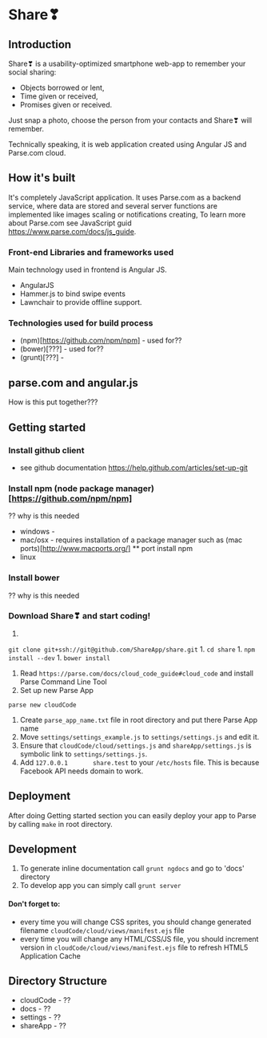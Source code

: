 # Share❣ 

## Introduction

Share❣ is a usability-optimized smartphone web-app to remember your social sharing:
* Objects borrowed or lent,
* Time given or received,
* Promises given or received.

Just snap a photo, choose the person from your contacts and Share❣ will remember.

Technically speaking, it is web application created using Angular JS and Parse.com cloud.


## How it's built

It's completely JavaScript application. 
It uses Parse.com as a backend service, where data are stored and several server functions are implemented like images scaling or notifications creating,
To learn more about Parse.com see JavaScript guid https://www.parse.com/docs/js_guide.


### Front-end Libraries and frameworks used
Main technology used in frontend is Angular JS. 

 * AngularJS
 * Hammer.js to bind swipe events
 * Lawnchair to provide offline support.
 

### Technologies used for build process
 * (npm)[https://github.com/npm/npm] - used for??
 * (bower)[???] - used for??
 * (grunt)[???] - 

## parse.com and angular.js

How is this put together???

## Getting started

### Install github client
 * see github documentation https://help.github.com/articles/set-up-git
 
### Install npm (node package manager)[https://github.com/npm/npm]
 ?? why is this needed
 * windows - 
 * mac/osx - requires installation of a package manager such as (mac ports)[http://www.macports.org/]
 ** port install npm
 * linux

### Install bower
 ?? why is this needed


### Download Share❣ and start coding! 

1. 
```git clone git+ssh://git@github.com/ShareApp/share.git```
1. 
```cd share```
1. 
```npm install --dev```
1. 
```bower install```
1. Read ```https://parse.com/docs/cloud_code_guide#cloud_code``` and install Parse Command Line Tool
1. Set up new Parse App
```
parse new cloudCode
```
1. Create ```parse_app_name.txt``` file in root directory and put there Parse App name
1. Move ```settings/settings_example.js``` to ```settings/settings.js``` and edit it.
1. Ensure that ```cloudCode/cloud/settings.js``` and ```shareApp/settings.js``` is symbolic link to ```settings/settings.js```.
1. Add ```127.0.0.1       share.test``` to your ```/etc/hosts``` file. This is because Facebook API needs domain to work.


## Deployment

After doing Getting started section you can easily deploy your app to Parse by calling ```make``` in root directory.



## Development

1. To generate inline documentation call ```grunt ngdocs``` and go to 'docs' directory
1. To develop app you can simply call ```grunt server```

#### Don't forget to:
- every time you will change CSS sprites, you should change generated filename ```cloudCode/cloud/views/manifest.ejs``` file
- every time you will change any HTML/CSS/JS file, you should increment version in ```cloudCode/cloud/views/manifest.ejs``` file to refresh HTML5 Application Cache



## Directory Structure

 * cloudCode - ??
 * docs - ??
 * settings - ??
 * shareApp - ??
